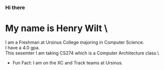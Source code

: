 ### Hi there

# My name is Henry Wilt \
I am a Freshman at Ursinus College majoring in Computer Science. \
I have a 4.0 gpa.\
This sesemter I am taking CS274 which is a Computer Architecture class.\

- Fun Fact: I am on the XC and Track teams at Ursinus.
<!--
**hwilt/hwilt** is a ✨ _special_ ✨ repository because its `README.md` (this file) appears on your GitHub profile.

Here are some ideas to get you started:

- 🔭 I’m currently working on ...
- 🌱 I’m currently learning ...
- 👯 I’m looking to collaborate on ...
- 🤔 I’m looking for help with ...
- 💬 Ask me about ...
- 📫 How to reach me: ...
- 😄 Pronouns: ...
- ⚡ Fun fact: ...
-->
